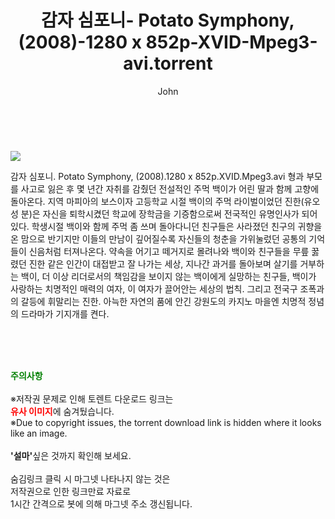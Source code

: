 ﻿---
layout: post
title:  "    감자 심포니- Potato Symphony, (2008)-1280 x 852p-XVID-Mpeg3-avi.torrent"
author: John
categories: [ 영화 ]
tags: [  ]
image: https://torrentrj54.com/uploadfile/full/4804df931d60cfc7f2ec1774f2c66ff00ff48b8b.jpg 
description: "    감자 심포니- Potato Symphony, (2008)-1280 x 852p-XVID-Mpeg3-avi torrent 정보 공유"
toc: true
toc_sticky: true
---

<br>
<p><img src="https://torrentrj54.com/uploadfile/full/4804df931d60cfc7f2ec1774f2c66ff00ff48b8b.jpg"/></p>
 감자 심포니. Potato Symphony, (2008).1280 x 852p.XVID.Mpeg3.avi 형과 부모를 사고로 잃은 후 몇 년간 자취를 감췄던 전설적인 주먹 백이가 어린 딸과 함께 고향에 돌아온다. 지역 마피아의 보스이자 고등학교 시절 백이의 주먹 라이벌이었던 진한(유오성 분)은 자신을 퇴학시켰던 학교에 장학금을 기증함으로써 전국적인 유명인사가 되어있다. 학생시절 백이와 함께 주먹 좀 쓰며 돌아다니던 친구들은 사라졌던 친구의 귀향을 온 맘으로 반기지만 이들의 만남이 깊어질수록 자신들의 청춘을 가위눌렀던 공통의 기억들이 신음처럼 터져나온다. 약속을 어기고 떼거지로 몰려나와 백이와 친구들을 무릎 꿇렸던 진한 같은 인간이 대접받고 잘 나가는 세상, 지나간 과거를 돌아보며 살기를 거부하는 백이, 더 이상 리더로서의 책임감을 보이지 않는 백이에게 실망하는 친구들, 백이가 사랑하는 치명적인 매력의 여자, 이 여자가 끌어안는 세상의 법칙. 그리고 전국구 조폭과의 갈등에 휘말리는 진한. 아늑한 자연의 품에 안긴 강원도의 카지노 마을엔 치명적 정념의 드라마가 기지개를 켠다. 
    
<br><br><br>
<p data-ke-size="size16"><b><span style="color: green;">주의사항</span></b><br /><br />※저작권 문제로 인해 토렌트 다운로드 링크는<br /><b><span style="color: red;">유사 이미지</span></b>에 숨겨뒀습니다.<br />※Due to copyright issues, the torrent download link is hidden where it looks like an image.<br /><br /><b>'설마'</b>싶은 것까지 확인해 보세요.<br /><br />숨김링크 클릭 시 마그넷 나타나지 않는 것은<br />저작권으로 인한 링크만료 자료로<br />1시간 간격으로 봇에 의해 마그넷 주소 갱신됩니다.</p>
